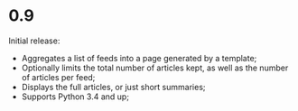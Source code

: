 # 0.9

Initial release:

* Aggregates a list of feeds into a page generated by a template;
* Optionally limits the total number of articles kept, as well as the number of
  articles per feed;
* Displays the full articles, or just short summaries;
* Supports Python 3.4 and up;

